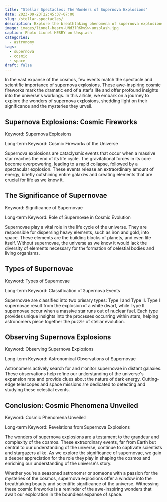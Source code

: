 ```yaml
---
title: "Stellar Spectacles: The Wonders of Supernova Explosions"
date: 2023-09-23T22:45:37+07:00
slug: /stellar-spectacles/
description: Explore the breathtaking phenomena of supernova explosions, the cosmic fireworks of the universe.
image: images/lionel-hesry-UNd3lRKhwSw-unsplash.jpg
caption: Photo Lionel HESRY on Unsplash
categories:
  - astronomy
tags:
  - supernova 
  - cosmic
  - space
draft: false
---
```


In the vast expanse of the cosmos, few events match the spectacle and scientific importance of supernova explosions. These awe-inspiring cosmic fireworks mark the dramatic end of a star's life and offer profound insights into the universe's workings. In this article, we embark on a journey to explore the wonders of supernova explosions, shedding light on their significance and the mysteries they unveil.

## Supernova Explosions: Cosmic Fireworks

Keyword: Supernova Explosions

Long-term Keyword: Cosmic Fireworks of the Universe

Supernova explosions are cataclysmic events that occur when a massive star reaches the end of its life cycle. The gravitational forces in its core become overpowering, leading to a rapid collapse, followed by a spectacular explosion. These events release an extraordinary amount of energy, briefly outshining entire galaxies and creating elements that are crucial for life as we know it.

## The Significance of Supernovae

Keyword: Significance of Supernovae

Long-term Keyword: Role of Supernovae in Cosmic Evolution

Supernovae play a vital role in the life cycle of the universe. They are responsible for dispersing heavy elements, such as iron and gold, into space. These elements are the building blocks of planets, and even life itself. Without supernovae, the universe as we know it would lack the diversity of elements necessary for the formation of celestial bodies and living organisms.

## Types of Supernovae

Keyword: Types of Supernovae

Long-term Keyword: Classification of Supernova Events

Supernovae are classified into two primary types: Type I and Type II. Type I supernovae result from the explosion of a white dwarf, while Type II supernovae occur when a massive star runs out of nuclear fuel. Each type provides unique insights into the processes occurring within stars, helping astronomers piece together the puzzle of stellar evolution.

## Observing Supernova Explosions

Keyword: Observing Supernova Explosions

Long-term Keyword: Astronomical Observations of Supernovae

Astronomers actively search for and monitor supernovae in distant galaxies. These observations help refine our understanding of the universe's expansion rate and provide clues about the nature of dark energy. Cutting-edge telescopes and space missions are dedicated to detecting and studying these celestial events.

## Conclusion: Cosmic Phenomena Unveiled

Keyword: Cosmic Phenomena Unveiled

Long-term Keyword: Revelations from Supernova Explosions

The wonders of supernova explosions are a testament to the grandeur and complexity of the cosmos. These extraordinary events, far from Earth but central to our understanding of the universe, continue to captivate scientists and stargazers alike. As we explore the significance of supernovae, we gain a deeper appreciation for the role they play in shaping the cosmos and enriching our understanding of the universe's story.

Whether you're a seasoned astronomer or someone with a passion for the mysteries of the cosmos, supernova explosions offer a window into the breathtaking beauty and scientific significance of the universe. Witnessing these cosmic fireworks is a reminder of the awe-inspiring wonders that await our exploration in the boundless expanse of space.
